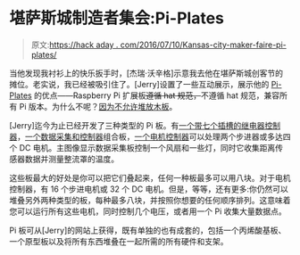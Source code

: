 # 堪萨斯城制造者集会:Pi-Plates

> 原文:[https://hack aday . com/2016/07/10/Kansas-city-maker-faire-pi-plates/](https://hackaday.com/2016/07/10/kansas-city-maker-faire-pi-plates/)

当他发现我衬衫上的快乐扳手时，[杰瑞·沃辛格]示意我去他在堪萨斯城创客节的摊位。老实说，我已经被吸引住了。[Jerry]设置了一些互动展示，展示他的 [Pi-Plates](https://pi-plates.com/) 的优点——Raspberry Pi 扩展板~~遵循 hat 规范，~~不遵循 hat 规范，兼容所有 Pi 版本。为什么不呢？[因为不允许堆放木板](http://pi-plates.com/the-problem-with-hats/)。

[Jerry]迄今为止已经开发了三种类型的 Pi 板。有[一个带七个插槽的继电器控制器](http://pi-plates.com/relayr1/)，[一个数据采集和控制器](http://pi-plates.com/daqcr1/)组合板，[一个电机控制器](http://pi-plates.com/motorr1/)可以处理两个步进器或多达四个 DC 电机。主图像显示数据采集板控制一个风扇和一些灯，同时它收集距离传感器数据并测量整流罩的温度。

这些板最大的好处是你可以把它们叠起来，任何一种板最多可以用八块。对于电机控制器，有 16 个步进电机或 32 个 DC 电机。但是，等等，还有更多:你仍然可以堆叠另外两种类型的板，每种最多八块，并按照你想要的任何顺序排列。这意味着您可以运行所有这些电机，同时控制几个电压，或者用一个 Pi 收集大量数据点。

Pi 板可从[Jerry]的网站上获得，既有单独的也有成套的，包括一个丙烯酸基板、一个原型板以及将所有东西堆叠在一起所需的所有硬件和支架。